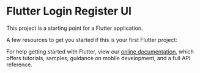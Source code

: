 # Flutter Login Register UI

This project is a starting point for a Flutter application.

A few resources to get you started if this is your first Flutter project:

For help getting started with Flutter, view our
[online documentation](https://flutter.dev/docs), which offers tutorials,
samples, guidance on mobile development, and a full API reference.
